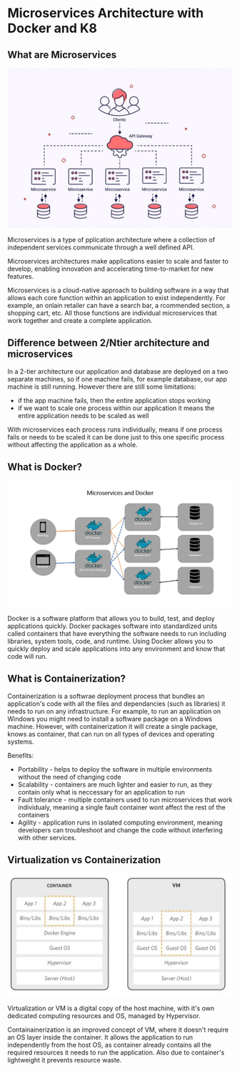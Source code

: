 # Microservices Architecture with Docker and K8

## What are Microservices

![Microservices diagram](resources/microservices_diagram.JPG)

Microservices is a type of pplication architecture where a collection of independent services communicate through a well defined API.

Microservices architectures make applications easier to scale and faster to develop, enabling innovation and accelerating time-to-market for new features.

Microservices is a cloud-native approach to building software in a way that allows each core function within an application to exist independently. For example, an onlain retailer can have a search bar, a rcommended section, a shopping cart, etc. All those functions are individual microservices that work together and create a complete application.

## Difference between 2/Ntier architecture and microservices 

In a 2-tier architecture our application and database are deployed on a two separate machines, so if one machine fails, for example database, our app machine is still running. However there are still some limitations: 

* if the app machine fails, then the entire application stops working
* if we want to scale one process within our application it means the entire application needs to be scaled as well

With microservices each process runs individually, means if one process fails or needs to be scaled it can be done just to this one specific process without affecting the application as a whole.

## What is Docker?

![Docker diagram](resources/docker_diagram.JPG)

Docker is a software platform that allows you to build, test, and deploy applications quickly. Docker packages software into standardized units called containers that have everything the software needs to run including libraries, system tools, code, and runtime. Using Docker allows you to quickly deploy and scale applications into any environment and know that code will run.

## What is Containerization?

Containerization is a softwrae deployment process that bundles an application's code with all the files and dependancies (such as libraries) it needs to run on any infrastructure. For example, to run an application on Windows you might need to install a software package on a Windows machine. However, with containerization it will create a single package, knows as container, that can run on all types of devices and operating systems.

Benefits:

* Portability - helps to deploy the software in multiple environments without the need of changing code
* Scalability - containers are much lighter and easier to run, as they contain only what is neccessary for an application to run
* Fault tolerance - multiple containers used to run microservices that work individualy, meaning a single fault container wont affect the rest of the containers
* Agility - application runs in isolated computing environment, meaning developers can troubleshoot and change the code without interfering with other services.

## Virtualization vs Containerization

![Container vs VM](resources/container_vs_vm.JPG)

Virtualization or VM is a digital copy of the host machine, with it's own dedicated computing resources and OS, managed by Hypervisor. 

Containainerization is an improved concept of VM, where it doesn't require an OS layer inside the container. It allows the application to run independently from the host OS, as container already contains all the required resources it needs to run the application. Also due to container's lightweight it prevents resource waste.
